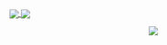 
<a href="https://github.com/anuraghazra/github-readme-stats">
  <img align="center" src="https://github-readme-stats.vercel.app/api?username=simonsejse&show_icons=true&theme=radical" />
</a>
<a href="https://github.com/anuraghazra/convoychat">
  <img align="center" src="https://github-readme-stats.vercel.app/api/top-langs/?username=simonsejse&theme=radical" />
</a>

<p align="center">
  <img align="center" src="https://github-readme-stats.vercel.app/api/wakatime?username=simonsejse&theme=radical)"/>
</p>
